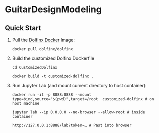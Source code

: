 # GuitarDesignModeling

## Quick Start
1.  Pull the [Dolfinx Docker](https://hub.docker.com/u/dolfinx) Image:
	
	`docker pull dolfinx/dolfinx`

2.  Build the customized Dolfinx Dockerfile
	 
	 `cd CustomizedDolfinx`
	 
	 `docker build -t customized-dolfinx .`

3. Run Jupyter Lab (and mount current directory to host container):
	
	`docker run -it -p 8888:8888 --mount type=bind,source="$(pwd)",target=/root  customized-dolfinx # on host machine`
	
	`jupyter lab --ip 0.0.0.0 --no-browser --allow-root # inside container`
	
	`http://127.0.0.1:8888/lab?token=… # Past into browser`
